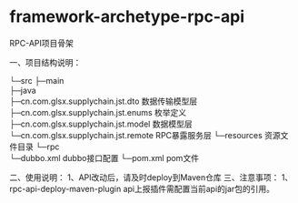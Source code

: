 # framework-archetype-rpc-api

RPC-API项目骨架

一、项目结构说明：

└─src
    ├─main													
      ├─java	
        ├─cn.com.glsx.supplychain.jst.dto                                数据传输模型层            										
      	├─cn.com.glsx.supplychain.jst.enums   			 				枚举定义
      	├─cn.com.glsx.supplychain.jst.model                              数据模型层
      	└─cn.com.glsx.supplychain.jst.remote                             RPC暴露服务层
      └─resources										资源文件目录
        └─rpc                                        
          └─dubbo.xml                                   dubbo接口配置
└─pom.xml												pom文件

二、使用说明：
	1、API改动后，请及时deploy到Maven仓库
三、注意事项：
    1、rpc-api-deploy-maven-plugin api上报插件需配置当前api的jar包的引用。